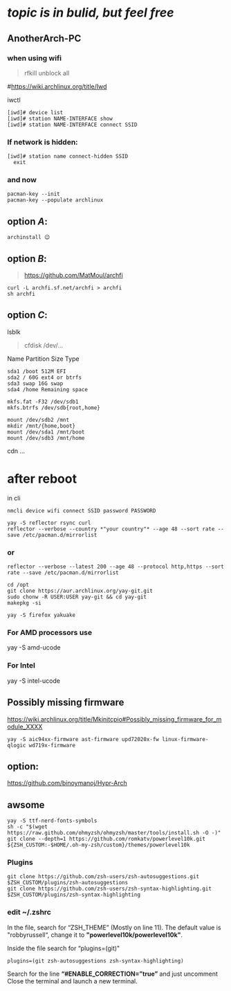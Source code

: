 # *topic is in bulid, but feel free*

## AnotherArch-PC
### when using wifi
> rfkill unblock all

#https://wiki.archlinux.org/title/Iwd

iwctl
```
[iwd]# device list
[iwd]# station NAME-INTERFACE show
[iwd]# station NAME-INTERFACE connect SSID
```
### If network is hidden:

```
[iwd]# station name connect-hidden SSID
  exit
```

### and now
```
pacman-key --init
pacman-key --populate archlinux
```

## option *A*:
```
archinstall 😉
```
## option *B*:
>https://github.com/MatMoul/archfi

```
curl -L archfi.sf.net/archfi > archfi
sh archfi
```
## option *C*:
lsblk
>cfdisk /dev/...

Name Partition Size Type
```
sda1 /boot 512M EFI
sda2 / 60G ext4 or btrfs
sda3 swap 16G swap
sda4 /home Remaining space
```
```
mkfs.fat -F32 /dev/sdb1
mkfs.btrfs /dev/sdb{root,home}
```
```
mount /dev/sdb2 /mnt
mkdir /mnt/{home,boot}
mount /dev/sda1 /mnt/boot
mount /dev/sdb3 /mnt/home
```
cdn ...

# after reboot
in cli
```
nmcli device wifi connect SSID password PASSWORD
```
```
yay -S reflector rsync curl
reflector --verbose --country *"your country"* --age 48 --sort rate --save /etc/pacman.d/mirrorlist
```
### or
```
reflector --verbose --latest 200 --age 48 --protocol http,https --sort rate --save /etc/pacman.d/mirrorlist
```
```
cd /opt
git clone https://aur.archlinux.org/yay-git.git
sudo chonw -R USER:USER yay-git && cd yay-git
makepkg -si

yay -S firefox yakuake
```
### For AMD processors use
yay -S amd-ucode
### For Intel
yay -S intel-ucode
## Possibly missing firmware
https://wiki.archlinux.org/title/Mkinitcpio#Possibly_missing_firmware_for_module_XXXX
```
yay -S aic94xx-firmware ast-firmware upd72020x-fw linux-firmware-qlogic wd719x-firmware
```

## option:
https://github.com/binoymanoj/Hypr-Arch

## awsome
```
yay -S ttf-nerd-fonts-symbols
sh -c "$(wget https://raw.github.com/ohmyzsh/ohmyzsh/master/tools/install.sh -O -)"
git clone --depth=1 https://github.com/romkatv/powerlevel10k.git ${ZSH_CUSTOM:-$HOME/.oh-my-zsh/custom}/themes/powerlevel10k
```
### Plugins
```
git clone https://github.com/zsh-users/zsh-autosuggestions.git $ZSH_CUSTOM/plugins/zsh-autosuggestions
git clone https://github.com/zsh-users/zsh-syntax-highlighting.git $ZSH_CUSTOM/plugins/zsh-syntax-highlighting
```

### edit ~/.zshrc

In the file, search for “ZSH_THEME” (Mostly on line 11). The default value is "robbyrussell“, change it to **"powerlevel10k/powerlevel10k"**.

Inside the file search for “plugins=(git)"

```
plugins=(git zsh-autosuggestions zsh-syntax-highlighting)
```
Search for the line **“#ENABLE_CORRECTION=”true”** and just uncomment
Close the terminal and launch a new terminal.
